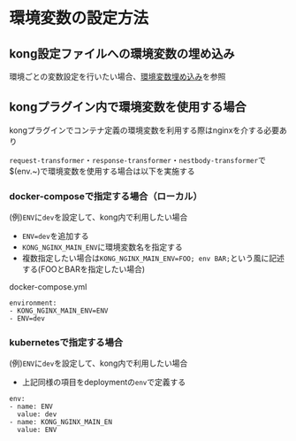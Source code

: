 # 環境変数の設定方法

## kong設定ファイルへの環境変数の埋め込み
環境ごとの変数設定を行いたい場合、[環境変数埋め込み](./how-to-add-api.md#各種設定)を参照

## kongプラグイン内で環境変数を使用する場合
kongプラグインでコンテナ定義の環境変数を利用する際はnginxを介する必要あり

`request-transformer`・`response-transformer`・`nestbody-transformer`で$(env.~)で環境変数を使用する場合は以下を実施する

### docker-composeで指定する場合（ローカル）
(例)`ENV`に`dev`を設定して、kong内で利用したい場合
- `ENV=dev`を追加する
- `KONG_NGINX_MAIN_ENV`に環境変数名を指定する
- 複数指定したい場合は`KONG_NGINX_MAIN_ENV=FOO; env BAR;`という風に記述する(FOOとBARを指定したい場合)

docker-compose.yml
```
environment:
- KONG_NGINX_MAIN_ENV=ENV
- ENV=dev
```

### kubernetesで指定する場合
(例)`ENV`に`dev`を設定して、kong内で利用したい場合
- 上記同様の項目をdeploymentの`env`で定義する

```
env:
- name: ENV
  value: dev
- name: KONG_NGINX_MAIN_EN
  value: ENV
```



